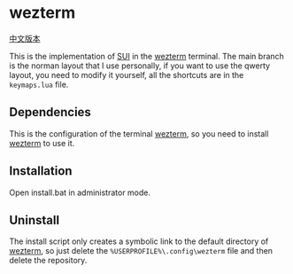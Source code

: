 # wezterm

[中文版本](./README.md)

This is the implementation of [SUI](https://github.com/shortcutui/sui) in the [wezterm](https://wezfurlong.org/wezterm/index.html) terminal. The main branch is the norman layout that I use personally, if you want to use the qwerty layout, you need to modify it yourself, all the shortcuts are in the `keymaps.lua` file.

## Dependencies

This is the configuration of the terminal [wezterm](https://wezfurlong.org/wezterm/index.html), so you need to install [wezterm](https://wezfurlong.org/wezterm/index.html) to use it.

## Installation

Open install.bat in administrator mode.

## Uninstall

The install script only creates a symbolic link to the default directory of [wezterm](https://wezfurlong.org/wezterm/index.html), so just delete the `%USERPROFILE%\.config\wezterm` file and then delete the repository.
